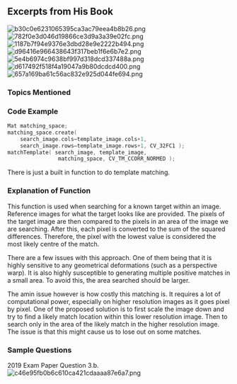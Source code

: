 ## Excerpts from His Book
![b30c0e6231065395ca3ac79eea4b8b26.png](../../_resources/b30c0e6231065395ca3ac79eea4b8b26.png)
![782f0e3d046d19866ce3d9a3a39e02fc.png](../../_resources/782f0e3d046d19866ce3d9a3a39e02fc.png)
![1187b7f94e9376e3dbd28e9e2222b494.png](../../_resources/1187b7f94e9376e3dbd28e9e2222b494.png)
![d96416e966438643f317beb1f6e6b7e2.png](../../_resources/d96416e966438643f317beb1f6e6b7e2.png)
![5e4b6974c9638bf997d318dcd337488a.png](../../_resources/5e4b6974c9638bf997d318dcd337488a.png)
![d617492f518f4a19047a9b80dcdcd400.png](../../_resources/d617492f518f4a19047a9b80dcdcd400.png)
![657a169ba61c56ac832e925d044fe694.png](../../_resources/657a169ba61c56ac832e925d044fe694.png)

### **Topics Mentioned**

### Code Example
```c++
Mat matching_space;
matching_space.create(
	search_image.cols–template_image.cols+1,
	search_image.rows–template_image.rows+1, CV_32FC1 );
matchTemplate( search_image, template_image,
				matching_space, CV_TM_CCORR_NORMED );
```
There is just a built in function to do template matching.

### Explanation of Function
This function is used when searching for a known target within an image. Reference images for what the target looks like are provided. The pixels of the target image are then compared to the pixels in an area of the image we are searching. After this, each pixel is converted to the sum of the squared differences. Therefore, the pixel with the lowest value is considered the most likely centre of the match.

There are a few issues with this approach. One of them being that it is highly sensitive to any geometrical deformations (such as a perspective warp). It is also highly susceptible to generating multiple positive matches in a small area. To avoid this, the area searched should be larger. 

The amin issue however is how costly this matching is. It requires a lot of computational power, especially on higher resolution images as it goes pixel by pixel. One of the proposed solution is to first scale the image down and try to find a likely match location within this lower resolution image. Then to search only in the area of the likely match in the higher resolution image. The issue is that this might cause us to lose out on some matches. 

### Sample Questions
2019 Exam Paper Question 3.b.
![c46e95fb0b6c610ca421cdaaaa87e6a7.png](../../_resources/c46e95fb0b6c610ca421cdaaaa87e6a7.png)